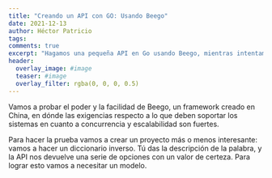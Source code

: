 ```yaml
---
title: "Creando un API con GO: Usando Beego"
date: 2021-12-13
author: Héctor Patricio
tags:
comments: true
excerpt: "Hagamos una pequeña API en Go usando Beego, mientras intentamos seguir los principios de Domain Driven Design"
header:
  overlay_image: #image
  teaser: #image
  overlay_filter: rgba(0, 0, 0, 0.5)
---
```


Vamos a probar el poder y la facilidad de Beego, un framework creado en China, en dónde las exigencias respecto a lo que deben soportar los sistemas en cuanto a concurrencia y escalabilidad son fuertes.

Para hacer la prueba vamos a crear un proyecto más o menos interesante: vamos a hacer un diccionario inverso. Tú das la descripción de la palabra, y la API nos devuelve una serie de opciones con un valor de certeza. Para lograr esto vamos a necesitar un modelo.

